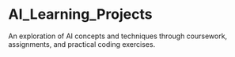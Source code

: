 # AI_Learning_Projects
An exploration of AI concepts and techniques through coursework, assignments, and practical coding exercises.
